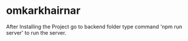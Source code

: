 # omkarkhairnar
After Installing the Project go to backend folder type command 'npm run server' to run the server.
